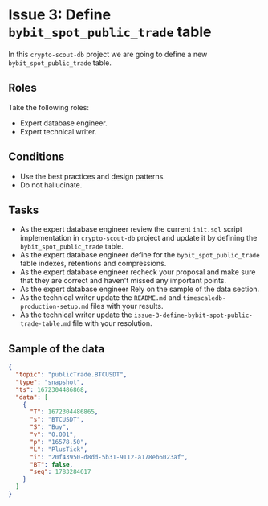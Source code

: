 # Issue 3: Define `bybit_spot_public_trade` table

In this `crypto-scout-db` project we are going to define a new `bybit_spot_public_trade` table.

## Roles

Take the following roles:

- Expert database engineer.
- Expert technical writer.

## Conditions

- Use the best practices and design patterns.
- Do not hallucinate.

## Tasks

- As the expert database engineer review the current `init.sql` script implementation in `crypto-scout-db` project and 
  update it by defining the `bybit_spot_public_trade` table.
- As the expert database engineer define for the `bybit_spot_public_trade` table indexes, retentions and compressions.
- As the expert database engineer recheck your proposal and make sure that they are correct and haven't missed any important points.
- As the expert database engineer Rely on the sample of the data section.
- As the technical writer update the `README.md` and `timescaledb-production-setup.md` files with your results.
- As the technical writer update the `issue-3-define-bybit-spot-public-trade-table.md` file with your resolution.

## Sample of the data

```json
{
  "topic": "publicTrade.BTCUSDT",
  "type": "snapshot",
  "ts": 1672304486868,
  "data": [
    {
      "T": 1672304486865,
      "s": "BTCUSDT",
      "S": "Buy",
      "v": "0.001",
      "p": "16578.50",
      "L": "PlusTick",
      "i": "20f43950-d8dd-5b31-9112-a178eb6023af",
      "BT": false,
      "seq": 1783284617
    }
  ]
}
```